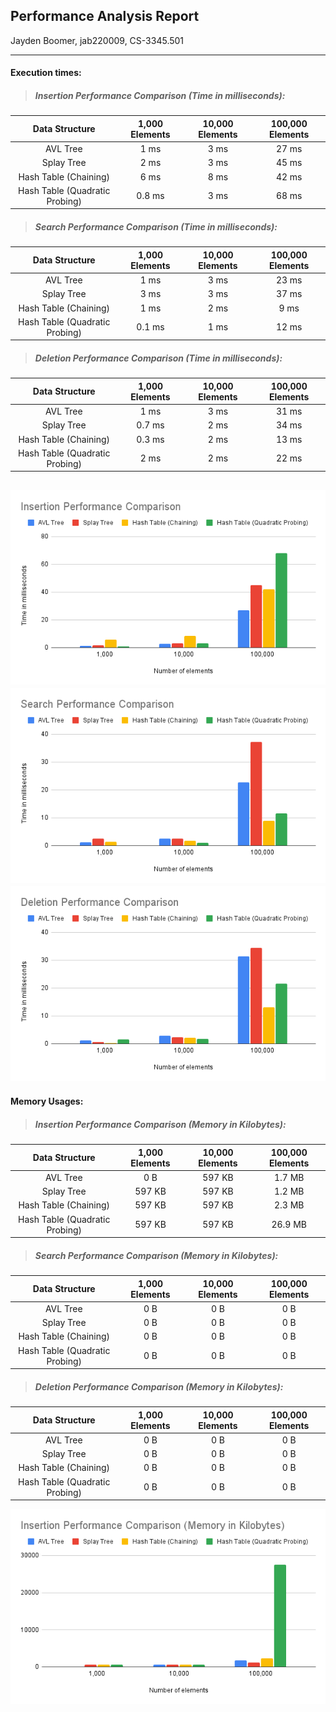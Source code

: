 ## Performance Analysis Report
Jayden Boomer, jab220009, CS-3345.501

---
#### Execution times:

> ##### Insertion Performance Comparison (Time in milliseconds):
| Data Structure                    | 1,000 Elements    | 10,000 Elements    | 100,000 Elements    |
| :-------------------------------: | :---------------: | :----------------: | :-----------------: |   
| AVL Tree                          | 1 ms              | 3 ms               | 27 ms               |
| Splay Tree                        | 2 ms              | 3 ms               | 45 ms               |
| Hash Table (Chaining)             | 6 ms              | 8 ms               | 42 ms               |
| Hash Table (Quadratic Probing)    | 0.8 ms            | 3 ms               | 68 ms               |

> ##### Search Performance Comparison (Time in milliseconds):
| Data Structure                    | 1,000 Elements    | 10,000 Elements    | 100,000 Elements    |
| :-------------------------------: | :---------------: | :----------------: | :-----------------: |   
| AVL Tree                          | 1 ms              | 3 ms               | 23 ms               |
| Splay Tree                        | 3 ms              | 3 ms               | 37 ms               |
| Hash Table (Chaining)             | 1 ms              | 2 ms               | 9 ms                |
| Hash Table (Quadratic Probing)    | 0.1 ms            | 1 ms               | 12 ms               |


> ##### Deletion Performance Comparison (Time in milliseconds):
| Data Structure                    | 1,000 Elements    | 10,000 Elements    | 100,000 Elements    |
| :-------------------------------: | :---------------: | :----------------: | :-----------------: |   
| AVL Tree                          | 1 ms              | 3 ms               | 31 ms               |
| Splay Tree                        | 0.7 ms            | 2 ms               | 34 ms               |
| Hash Table (Chaining)             | 0.3 ms            | 2 ms               | 13 ms               |
| Hash Table (Quadratic Probing)    | 2 ms              | 2 ms               | 22 ms               |

![alt text](https://github.com/Jayden-Boomer/DSA_Assignment02/blob/main/Insertion%20Performance%20Comparison.png?raw=true)
![alt text](https://github.com/Jayden-Boomer/DSA_Assignment02/blob/main/Search%20Performance%20Comparison.png?raw=true)
![alt text](https://github.com/Jayden-Boomer/DSA_Assignment02/blob/main/Deletion%20Performance%20Comparison.png?raw=true)
---
#### Memory Usages:

> ##### Insertion Performance Comparison (Memory in Kilobytes):
| Data Structure                    | 1,000 Elements    | 10,000 Elements    | 100,000 Elements    |
| :-------------------------------: | :---------------: | :----------------: | :-----------------: |   
| AVL Tree                          | 0 B               | 597 KB             | 1.7 MB              |
| Splay Tree                        | 597 KB            | 597 KB             | 1.2 MB              |
| Hash Table (Chaining)             | 597 KB            | 597 KB             | 2.3 MB              |
| Hash Table (Quadratic Probing)    | 597 KB            | 597 KB             | 26.9 MB             |      


> ##### Search Performance Comparison (Memory in Kilobytes):
| Data Structure                    | 1,000 Elements    | 10,000 Elements    | 100,000 Elements    |
| :-------------------------------: | :---------------: | :----------------: | :-----------------: |   
| AVL Tree                          | 0 B               | 0 B                | 0 B                 |
| Splay Tree                        | 0 B               | 0 B                | 0 B                 |
| Hash Table (Chaining)             | 0 B               | 0 B                | 0 B                 |
| Hash Table (Quadratic Probing)    | 0 B               | 0 B                | 0 B                 |             


> ##### Deletion Performance Comparison (Memory in Kilobytes):
| Data Structure                    | 1,000 Elements    | 10,000 Elements    | 100,000 Elements    |
| :-------------------------------: | :---------------: | :----------------: | :-----------------: |   
| AVL Tree                          | 0 B               | 0 B                | 0 B                 |
| Splay Tree                        | 0 B               | 0 B                | 0 B                 |
| Hash Table (Chaining)             | 0 B               | 0 B                | 0 B                 |
| Hash Table (Quadratic Probing)    | 0 B               | 0 B                | 0 B                 |   

![alt text](https://github.com/Jayden-Boomer/DSA_Assignment02/blob/main/Insertion%20Performance%20Comparison%20Memory.png?raw=true)